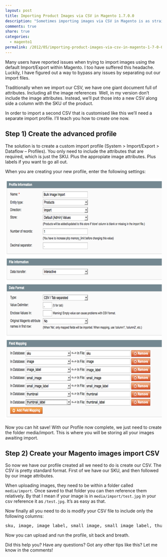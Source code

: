 ```yaml
---
layout: post
title: Importing Product Images via CSV in Magento 1.7.0.0
description: "Sometimes importing images via CSV in Magento is as straightforward as you'd like. This useful post goes over exactly how to do that in Magento with ease."
comments: true
share: true
categories:
  - magento1
permalink: /2012/05/importing-product-images-via-csv-in-magento-1-7-0-0/
---
```

Many users have reported issues when trying to import images using the default Import/Export within Magento. I too have suffered this headache. Luckily, I have figured out a way to bypass any issues by separating out our import files.

Traditionally when we import our CSV, we have one giant document full of attributes. Including all the image references  Well, in my version don&#8217;t include the image attributes. Instead, we&#8217;ll put those into a new CSV along side a column with the SKU of the product.

In order to import a second CSV that is customised like this we&#8217;ll need a separate import profile. I&#8217;ll teach you how to create one now.

## Step 1) Create the advanced profile

The solution is to create a custom import profile (System > Import/Export > Dataflow &#8211; Profiles). You only need to include the attributes that are required, which is just the SKU. Plus the appropiate image attributes. Plus labels if you want to go all out.

When you are creating your new profile, enter the following settings:


<img alt="Magento Import Profile Setup" src="/images/uploads/2012/12/Magento-import-profile.png" width="719" height="775" />

Now you can hit save! With our Profile now complete, we just need to create the folder media/import. This is where you will be storing all your images awaiting import.

## Step 2) Create your Magento images import CSV

So now we have our profile created all we need to do is create our CSV. The CSV is pretty standard format. First of we have our SKU, and then followed by our image attributes.

When uploading images, they need to be within a folder called `media/import`. Once saved to that folder you can then reference them relatively. By that I mean if your image is in `media/import/test.jpg` in your csv reference it as `/test.jpg`. It&#8217;s as easy as that.

Now finally all you need to do is modify your CSV file to include only the following columns:

<pre>sku, image, image_label, small_image, small_image_label, thumbnail, thumbnail_label</pre>

Now you can upload and run the profile, sit back and breath.

Did this help you? Have any questions? Got any other tips like this? Let me know in the comments!
